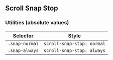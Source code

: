 ## Scroll Snap Stop

### Utilities (absolute values)

| Selector       | Style                      |
| -------------- | -------------------------- |
| `.snap-normal` | `scroll-snap-stop: normal` |
| `.snap-always` | `scroll-snap-stop: always` |
